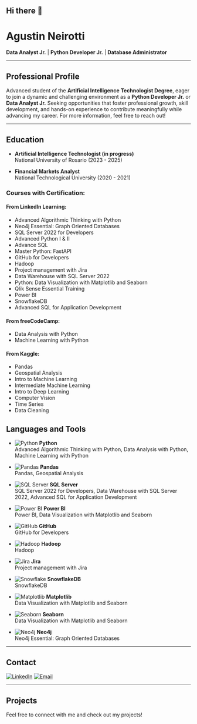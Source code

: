 ## Hi there 👋
      
<!--
**aguneirotti/aguneirotti** is a ✨ _special_ ✨ repository because its `README.md` (this file) appears on your GitHub profile.

Here are some ideas to get you started:

- 🔭 I’m currently working on ...
- 🌱 I’m currently learning ...
- 👯 I’m looking to collaborate on ...
- 🤔 I’m looking for help with ...
- 💬 Ask me about ...
- 📫 How to reach me: ...
- 😄 Pronouns: ...
- ⚡ Fun fact: ...
-->
# Agustin Neirotti

**Data Analyst Jr.** | **Python Developer Jr.** | **Database Administrator**

---

## Professional Profile

Advanced student of the **Artificial Intelligence Technologist Degree**, eager to join a dynamic and challenging environment as a **Python Developer Jr.** or **Data Analyst Jr.** Seeking opportunities that foster professional growth, skill development, and hands-on experience to contribute meaningfully while advancing my career. For more information, feel free to reach out!

---

## Education

- **Artificial Intelligence Technologist (in progress)**  
  National University of Rosario (2023 - 2025)

- **Financial Markets Analyst**  
  National Technological University (2020 - 2021)

### Courses with Certification:

#### From LinkedIn Learning:
- Advanced Algorithmic Thinking with Python
- Neo4j Essential: Graph Oriented Databases
- SQL Server 2022 for Developers
- Advanced Python I & II
- Advance SQL
- Master Python: FastAPI
- GitHub for Developers
- Hadoop
- Project management with Jira
- Data Warehouse with SQL Server 2022
- Python: Data Visualization with Matplotlib and Seaborn
- Qlik Sense Essential Training
- Power BI
- SnowflakeDB
- Advanced SQL for Application Development

#### From freeCodeCamp:
- Data Analysis with Python
- Machine Learning with Python

#### From Kaggle:
- Pandas
- Geospatial Analysis
- Intro to Machine Learning
- Intermediate Machine Learning
- Intro to Deep Learning
- Computer Vision
- Time Series
- Data Cleaning

## Languages and Tools

- ![Python](https://img.shields.io/badge/python-%233776AB.svg?style=for-the-badge&logo=python&logoColor=white) **Python**  
  Advanced Algorithmic Thinking with Python, Data Analysis with Python, Machine Learning with Python

- ![Pandas](https://img.shields.io/badge/pandas-%23150458.svg?style=for-the-badge&logo=pandas&logoColor=white) **Pandas**  
  Pandas, Geospatial Analysis

- ![SQL Server](https://img.shields.io/badge/SQL%20Server-%23E35B3D.svg?style=for-the-badge&logo=microsoftsqlserver&logoColor=white) **SQL Server**  
  SQL Server 2022 for Developers, Data Warehouse with SQL Server 2022, Advanced SQL for Application Development

- ![Power BI](https://img.shields.io/badge/Power%20BI-%230E7E2D.svg?style=for-the-badge&logo=powerbi&logoColor=white) **Power BI**  
  Power BI, Data Visualization with Matplotlib and Seaborn

- ![GitHub](https://img.shields.io/badge/GitHub-%23121011.svg?style=for-the-badge&logo=github&logoColor=white) **GitHub**  
  GitHub for Developers

- ![Hadoop](https://img.shields.io/badge/Hadoop-%23E24329.svg?style=for-the-badge&logo=apachehadoop&logoColor=white) **Hadoop**  
  Hadoop

- ![Jira](https://img.shields.io/badge/Jira-%23000545.svg?style=for-the-badge&logo=jira&logoColor=white) **Jira**  
  Project management with Jira

- ![Snowflake](https://img.shields.io/badge/Snowflake-%2300A3E0.svg?style=for-the-badge&logo=snowflake&logoColor=white) **SnowflakeDB**  
  SnowflakeDB

- ![Matplotlib](https://img.shields.io/badge/Matplotlib-%2300A3E0.svg?style=for-the-badge&logo=matplotlib&logoColor=white) **Matplotlib**  
  Data Visualization with Matplotlib and Seaborn

- ![Seaborn](https://img.shields.io/badge/Seaborn-%23C72A29.svg?style=for-the-badge&logo=seaborn&logoColor=white) **Seaborn**  
  Data Visualization with Matplotlib and Seaborn

- ![Neo4j](https://img.shields.io/badge/Neo4j-%23F5A623.svg?style=for-the-badge&logo=neo4j&logoColor=white) **Neo4j**  
  Neo4j Essential: Graph Oriented Databases

---



## Contact

[![LinkedIn](https://img.shields.io/badge/LinkedIn-blue?logo=linkedin)](https://linkedin.com/in/agustin-neirotti)
[![Email](https://img.shields.io/badge/Email-red?logo=gmail)](mailto:neirotti4031@gmail.com)

---

## Projects
<!--
- [Your Project 1](https://github.com/yourusername/project1): Brief description of the project.
- [Your Project 2](https://github.com/yourusername/project2): Brief description of the project.
- [Your Project 3](https://github.com/yourusername/project3): Brief description of the project.

---
-->
Feel free to connect with me and check out my projects!
